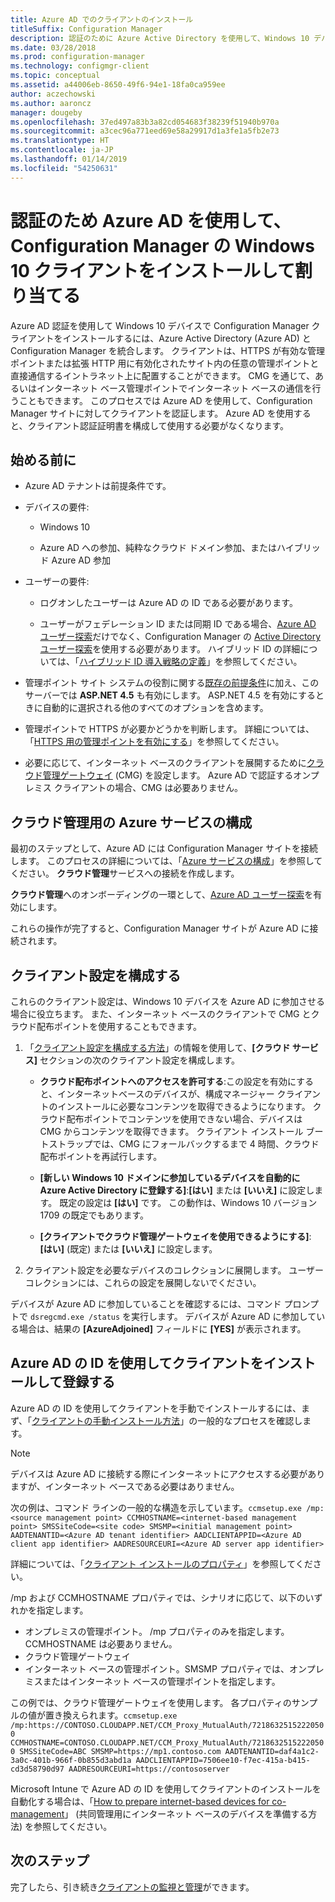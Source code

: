 ```yaml
---
title: Azure AD でのクライアントのインストール
titleSuffix: Configuration Manager
description: 認証のために Azure Active Directory を使用して、Windows 10 デバイスで Configuration Manager クライアントをインストールして割り当てる
ms.date: 03/28/2018
ms.prod: configuration-manager
ms.technology: configmgr-client
ms.topic: conceptual
ms.assetid: a44006eb-8650-49f6-94e1-18fa0ca959ee
author: aczechowski
ms.author: aaroncz
manager: dougeby
ms.openlocfilehash: 37ed497a83b3a82cd054683f38239f51940b970a
ms.sourcegitcommit: a3cec96a771eed69e58a29917d1a3fe1a5fb2e73
ms.translationtype: HT
ms.contentlocale: ja-JP
ms.lasthandoff: 01/14/2019
ms.locfileid: "54250631"
---
```

# <a name="install-and-assign-configuration-manager-windows-10-clients-using-azure-ad-for-authentication"></a>認証のため Azure AD を使用して、Configuration Manager の Windows 10 クライアントをインストールして割り当てる

Azure AD 認証を使用して Windows 10 デバイスで Configuration Manager クライアントをインストールするには、Azure Active Directory (Azure AD) と Configuration Manager を統合します。 クライアントは、HTTPS が有効な管理ポイントまたは拡張 HTTP 用に有効化されたサイト内の任意の管理ポイントと直接通信するイントラネット上に配置することができます。 CMG を通じて、あるいはインターネット ベース管理ポイントでインターネット ベースの通信を行うこともできます。 このプロセスでは Azure AD を使用して、Configuration Manager サイトに対してクライアントを認証します。 Azure AD を使用すると、クライアント認証証明書を構成して使用する必要がなくなります。



## <a name="before-you-begin"></a>始める前に

- Azure AD テナントは前提条件です。  

- デバイスの要件:  

    - Windows 10  

    - Azure AD への参加、純粋なクラウド ドメイン参加、またはハイブリッド Azure AD 参加  

- ユーザーの要件:  

    - ログオンしたユーザーは Azure AD の ID である必要があります。   

    - ユーザーがフェデレーション ID または同期 ID である場合、[Azure AD ユーザー探索](/sccm/core/servers/deploy/configure/about-discovery-methods#azureaddisc)だけでなく、Configuration Manager の [Active Directory ユーザー探索](/sccm/core/servers/deploy/configure/about-discovery-methods#bkmk_aboutUser)を使用する必要があります。 ハイブリッド ID の詳細については、「[ハイブリッド ID 導入戦略の定義](/azure/active-directory/active-directory-hybrid-identity-design-considerations-identity-adoption-strategy)」を参照してください。<!--497750-->  

- 管理ポイント サイト システムの役割に関する[既存の前提条件](/sccm/core/plan-design/configs/site-and-site-system-prerequisites#bkmk_2012MPpreq)に加え、このサーバーでは **ASP.NET 4.5** も有効にします。 ASP.NET 4.5 を有効にするときに自動的に選択される他のすべてのオプションを含めます。  

- 管理ポイントで HTTPS が必要かどうかを判断します。 詳細については、「[HTTPS 用の管理ポイントを有効にする](/sccm/core/clients/manage/cmg/certificates-for-cloud-management-gateway#bkmk_mphttps)」を参照してください。  

- 必要に応じて、インターネット ベースのクライアントを展開するために[クラウド管理ゲートウェイ](/sccm/core/clients/manage/cmg/plan-cloud-management-gateway) (CMG) を設定します。 Azure AD で認証するオンプレミス クライアントの場合、CMG は必要ありません。  


## <a name="configure-azure-services-for-cloud-management"></a>クラウド管理用の Azure サービスの構成

最初のステップとして、Azure AD には Configuration Manager サイトを接続します。 このプロセスの詳細については、「[Azure サービスの構成](/sccm/core/servers/deploy/configure/azure-services-wizard)」を参照してください。 **クラウド管理**サービスへの接続を作成します。

**クラウド管理**へのオンボーディングの一環として、[Azure AD ユーザー探索](/sccm/core/servers/deploy/configure/configure-discovery-methods#azureaadisc)を有効にします。 

これらの操作が完了すると、Configuration Manager サイトが Azure AD に接続されます。 



## <a name="configure-client-settings"></a>クライアント設定を構成する

これらのクライアント設定は、Windows 10 デバイスを Azure AD に参加させる場合に役立ちます。 また、インターネット ベースのクライアントで CMG とクラウド配布ポイントを使用することもできます。

1.  「[クライアント設定を構成する方法](/sccm/core/clients/deploy/configure-client-settings)」の情報を使用して、**[クラウド サービス]** セクションの次のクライアント設定を構成します。  

    - **クラウド配布ポイントへのアクセスを許可する**:この設定を有効にすると、インターネットベースのデバイスが、構成マネージャー クライアントのインストールに必要なコンテンツを取得できるようになります。 クラウド配布ポイントでコンテンツを使用できない場合、デバイスは CMG からコンテンツを取得できます。 クライアント インストール ブートストラップでは、CMG にフォールバックするまで 4 時間、クラウド配布ポイントを再試行します。<!--495533-->  

    - **[新しい Windows 10 ドメインに参加しているデバイスを自動的に Azure Active Directory に登録する]**:**[はい]** または **[いいえ]** に設定します。 既定の設定は **[はい]** です。 この動作は、Windows 10 バージョン 1709 の既定でもあります。

    - **[クライアントでクラウド管理ゲートウェイを使用できるようにする]**: **[はい]** (既定) または **[いいえ]** に設定します。  

2.  クライアント設定を必要なデバイスのコレクションに展開します。 ユーザー コレクションには、これらの設定を展開しないでください。

デバイスが Azure AD に参加していることを確認するには、コマンド プロンプトで `dsregcmd.exe /status` を実行します。 デバイスが Azure AD に参加している場合は、結果の **[AzureAdjoined]** フィールドに **[YES]** が表示されます。



## <a name="install-and-register-the-client-using-azure-ad-identity"></a>Azure AD の ID を使用してクライアントをインストールして登録する

Azure AD の ID を使用してクライアントを手動でインストールするには、まず、「[クライアントの手動インストール方法](/sccm/core/clients/deploy/deploy-clients-to-windows-computers#BKMK_Manual)」の一般的なプロセスを確認します。 

 > [!Note]  
 > デバイスは Azure AD に接続する際にインターネットにアクセスする必要がありますが、インターネット ベースである必要はありません。 

次の例は、コマンド ラインの一般的な構造を示しています。`ccmsetup.exe /mp:<source management point> CCMHOSTNAME=<internet-based management point> SMSSiteCode=<site code> SMSMP=<initial management point> AADTENANTID=<Azure AD tenant identifier> AADCLIENTAPPID=<Azure AD client app identifier> AADRESOURCEURI=<Azure AD server app identifier>`

詳細については、「[クライアント インストールのプロパティ](/sccm/core/clients/deploy/about-client-installation-properties)」を参照してください。

/mp および CCMHOSTNAME プロパティでは、シナリオに応じて、以下のいずれかを指定します。
- オンプレミスの管理ポイント。 /mp プロパティのみを指定します。 CCMHOSTNAME は必要ありません。
- クラウド管理ゲートウェイ
- インターネット ベースの管理ポイント。SMSMP プロパティでは、オンプレミスまたはインターネット ベースの管理ポイントを指定します。

この例では、クラウド管理ゲートウェイを使用します。 各プロパティのサンプルの値が置き換えられます。`ccmsetup.exe /mp:https://CONTOSO.CLOUDAPP.NET/CCM_Proxy_MutualAuth/72186325152220500 CCMHOSTNAME=CONTOSO.CLOUDAPP.NET/CCM_Proxy_MutualAuth/72186325152220500 SMSSiteCode=ABC SMSMP=https://mp1.contoso.com AADTENANTID=daf4a1c2-3a0c-401b-966f-0b855d3abd1a AADCLIENTAPPID=7506ee10-f7ec-415a-b415-cd3d58790d97 AADRESOURCEURI=https://contososerver`

Microsoft Intune で Azure AD の ID を使用してクライアントのインストールを自動化する場合は、「[How to prepare internet-based devices for co-management](/sccm/comanage/how-to-prepare-win10#install-the-configuration-manager-client)」 (共同管理用にインターネット ベースのデバイスを準備する方法) を参照してください。



## <a name="next-steps"></a>次のステップ

完了したら、引き続き[クライアントの監視と管理](/sccm/core/clients/manage/monitor-clients)ができます。
